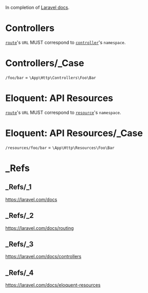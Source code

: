 In completion of [Laravel docs](#-refs--1).

# Controllers

[`route`](#-refs--2)'s `URL` MUST correspond to [`controller`](#-refs--3)'s `namespace`.

# Controllers/_Case

`/foo/bar` = `\App\Http\Controllers\Foo\Bar`

# Eloquent: API Resources

[`route`](#-refs--2)'s `URL` MUST correspond to [`resource`](#-refs--4)'s `namespace`.

# Eloquent: API Resources/_Case

`/resources/foo/bar` = `\App\Http\Resources\Foo\Bar`

# _Refs

## _Refs/_1

https://laravel.com/docs

## _Refs/_2

https://laravel.com/docs/routing

## _Refs/_3

https://laravel.com/docs/controllers

## _Refs/_4

https://laravel.com/docs/eloquent-resources
